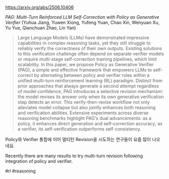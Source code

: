 https://arxiv.org/abs/2506.10406

*PAG: Multi-Turn Reinforced LLM Self-Correction with Policy as Generative Verifier* (Yuhua Jiang, Yuwen Xiong, Yufeng Yuan, Chao Xin, Wenyuan Xu, Yu Yue, Qianchuan Zhao, Lin Yan)

> Large Language Models (LLMs) have demonstrated impressive capabilities in complex reasoning tasks, yet they still struggle to reliably verify the correctness of their own outputs. Existing solutions to this verification challenge often depend on separate verifier models or require multi-stage self-correction training pipelines, which limit scalability. In this paper, we propose Policy as Generative Verifier (PAG), a simple and effective framework that empowers LLMs to self-correct by alternating between policy and verifier roles within a unified multi-turn reinforcement learning (RL) paradigm. Distinct from prior approaches that always generate a second attempt regardless of model confidence, PAG introduces a selective revision mechanism: the model revises its answer only when its own generative verification step detects an error. This verify-then-revise workflow not only alleviates model collapse but also jointly enhances both reasoning and verification abilities. Extensive experiments across diverse reasoning benchmarks highlight PAG's dual advancements: as a policy, it enhances direct generation and self-correction accuracy; as a verifier, its self-verification outperforms self-consistency.

Policy와 Verifier 통합에 이어 멀티턴 Revision을 시도하는 연구들이 요즘 많이 나오네요.

<english>
Recently there are many results to try multi-turn revision following integration of policy and verifier.
</english>

#rl #reasoning 